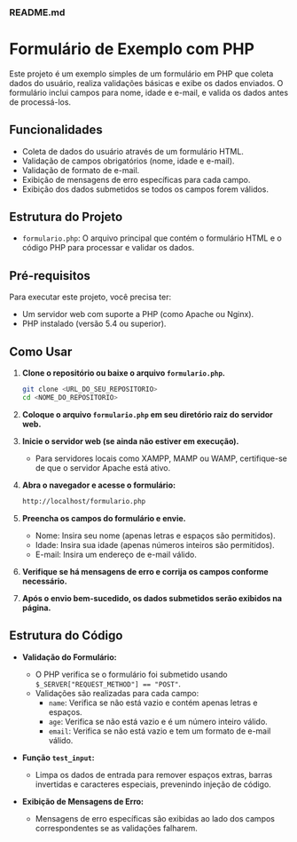 ### README.md

# Formulário de Exemplo com PHP

Este projeto é um exemplo simples de um formulário em PHP que coleta dados do usuário, realiza validações básicas e exibe os dados enviados. O formulário inclui campos para nome, idade e e-mail, e valida os dados antes de processá-los.

## Funcionalidades

- Coleta de dados do usuário através de um formulário HTML.
- Validação de campos obrigatórios (nome, idade e e-mail).
- Validação de formato de e-mail.
- Exibição de mensagens de erro específicas para cada campo.
- Exibição dos dados submetidos se todos os campos forem válidos.

## Estrutura do Projeto

- `formulario.php`: O arquivo principal que contém o formulário HTML e o código PHP para processar e validar os dados.

## Pré-requisitos

Para executar este projeto, você precisa ter:

- Um servidor web com suporte a PHP (como Apache ou Nginx).
- PHP instalado (versão 5.4 ou superior).

## Como Usar

1. **Clone o repositório ou baixe o arquivo `formulario.php`.**
   
   ```sh
   git clone <URL_DO_SEU_REPOSITORIO>
   cd <NOME_DO_REPOSITORIO>
   ```

2. **Coloque o arquivo `formulario.php` em seu diretório raiz do servidor web.**

3. **Inicie o servidor web (se ainda não estiver em execução).**

   - Para servidores locais como XAMPP, MAMP ou WAMP, certifique-se de que o servidor Apache está ativo.

4. **Abra o navegador e acesse o formulário:**

   ```sh
   http://localhost/formulario.php
   ```

5. **Preencha os campos do formulário e envie.**

   - Nome: Insira seu nome (apenas letras e espaços são permitidos).
   - Idade: Insira sua idade (apenas números inteiros são permitidos).
   - E-mail: Insira um endereço de e-mail válido.

6. **Verifique se há mensagens de erro e corrija os campos conforme necessário.**

7. **Após o envio bem-sucedido, os dados submetidos serão exibidos na página.**

## Estrutura do Código

- **Validação do Formulário:**
  - O PHP verifica se o formulário foi submetido usando `$_SERVER["REQUEST_METHOD"] == "POST"`.
  - Validações são realizadas para cada campo:
    - `name`: Verifica se não está vazio e contém apenas letras e espaços.
    - `age`: Verifica se não está vazio e é um número inteiro válido.
    - `email`: Verifica se não está vazio e tem um formato de e-mail válido.

- **Função `test_input`:**
  - Limpa os dados de entrada para remover espaços extras, barras invertidas e caracteres especiais, prevenindo injeção de código.

- **Exibição de Mensagens de Erro:**
  - Mensagens de erro específicas são exibidas ao lado dos campos correspondentes se as validações falharem.